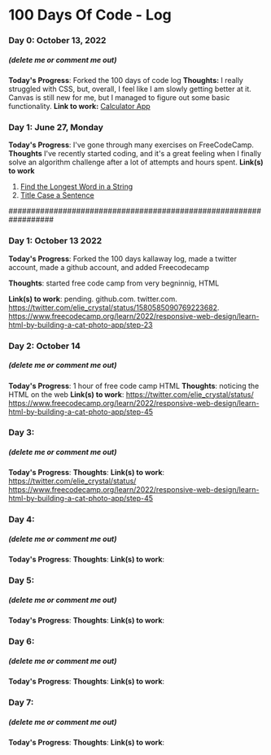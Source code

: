 # 100 Days Of Code - Log

### Day 0: October 13, 2022 
##### (delete me or comment me out)
**Today's Progress**: Forked the 100 days of code log
**Thoughts:** I really struggled with CSS, but, overall, I feel like I am slowly getting better at it. Canvas is still new for me, but I managed to figure out some basic functionality.
**Link to work:** [Calculator App](http://www.example.com)

### Day 1: June 27, Monday
**Today's Progress**: I've gone through many exercises on FreeCodeCamp.
**Thoughts** I've recently started coding, and it's a great feeling when I finally solve an algorithm challenge after a lot of attempts and hours spent.
**Link(s) to work**
1. [Find the Longest Word in a String](https://www.freecodecamp.com/challenges/find-the-longest-word-in-a-string)
2. [Title Case a Sentence](https://www.freecodecamp.com/challenges/title-case-a-sentence)

##################################################################

### Day 1: October 13 2022 
**Today's Progress**: Forked the 100 days kallaway log, made a twitter account, made a github account, and added Freecodecamp

**Thoughts**: started free code camp from very begninnig, HTML

**Link(s) to work**: pending. github.com. twitter.com. 
https://twitter.com/elie_crystal/status/1580585090769223682. 
https://www.freecodecamp.org/learn/2022/responsive-web-design/learn-html-by-building-a-cat-photo-app/step-23

### Day 2: October 14
##### (delete me or comment me out)
**Today's Progress**: 1 hour of free code camp HTML 
**Thoughts**: noticing the HTML on the web
**Link(s) to work**: 
https://twitter.com/elie_crystal/status/
https://www.freecodecamp.org/learn/2022/responsive-web-design/learn-html-by-building-a-cat-photo-app/step-45


### Day 3: 
##### (delete me or comment me out)
**Today's Progress**: 
**Thoughts**:
**Link(s) to work**: 
https://twitter.com/elie_crystal/status/
https://www.freecodecamp.org/learn/2022/responsive-web-design/learn-html-by-building-a-cat-photo-app/step-45

### Day 4: 
##### (delete me or comment me out)
**Today's Progress**: 
**Thoughts**:
**Link(s) to work**: 

### Day 5: 
##### (delete me or comment me out)
**Today's Progress**: 
**Thoughts**:
**Link(s) to work**: 

### Day 6: 
##### (delete me or comment me out)
**Today's Progress**: 
**Thoughts**:
**Link(s) to work**: 

### Day 7: 
##### (delete me or comment me out)
**Today's Progress**: 
**Thoughts**:
**Link(s) to work**: 
